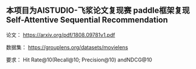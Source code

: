  ## 本项目为AISTUDIO-飞浆论文复现赛 paddle框架复现Self-Attentive Sequential Recommendation 
 论文： https://arxiv.org/pdf/1808.09781v1.pdf 
 
 数据集： https://grouplens.org/datasets/movielens
 
 要求： Hit Rate@10(Recall@10; Precision@10) andNDCG@10
